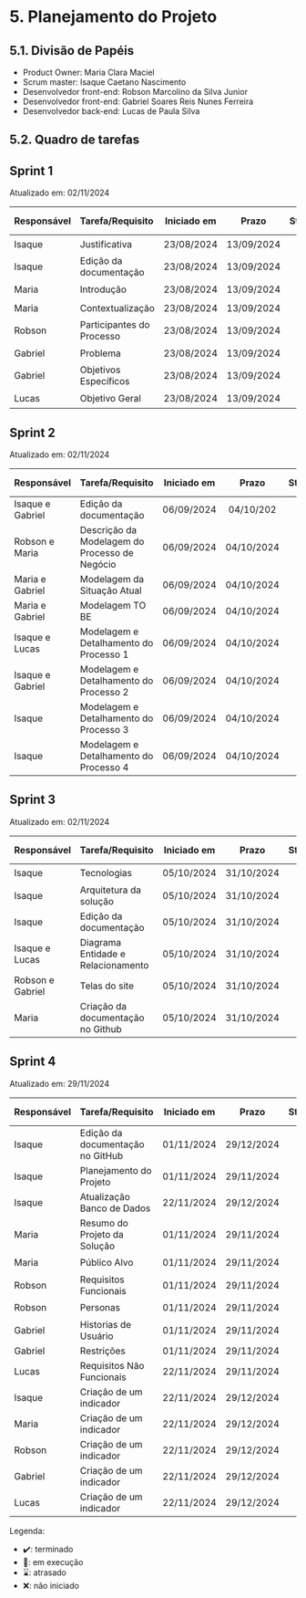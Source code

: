 # 5. Planejamento do Projeto

## 5.1. Divisão de Papéis

- Product Owner: Maria Clara Maciel
- Scrum master: Isaque Caetano Nascimento
- Desenvolvedor front-end: Robson Marcolino da Silva Junior
- Desenvolvedor front-end: Gabriel Soares Reis Nunes Ferreira
- Desenvolvedor back-end: Lucas de Paula Silva

## 5.2. Quadro de tarefas

## Sprint 1

Atualizado em: 02/11/2024

| Responsável   | Tarefa/Requisito | Iniciado em    | Prazo      | Status | Terminado em    |
| :----         |    :----         |      :----:    | :----:     | :----: | :----:          |
| Isaque        | Justificativa        | 23/08/2024     | 13/09/2024 | ✔️    | 30/08/2024      |
| Isaque        | Edição da documentação        | 23/08/2024     | 13/09/2024 | ✔️    | 13/09/2024      |
| Maria        | Introdução    | 23/08/2024     | 13/09/2024 | ✔️    | 23/08/2024                |
| Maria        | Contextualização    | 23/08/2024     | 13/09/2024 | ✔️    | 30/08/2024                |
| Robson        | Participantes do Processo  | 23/08/2024     | 13/09/2024 | ✔️     | 13/09/2024                |
| Gabriel        | Problema  |  23/08/2024    | 13/09/2024 | ✔️    | 04/09/2024      | 
| Gabriel        | Objetivos Específicos  |  23/08/2024    | 13/09/2024 | ✔️    | 04/09/2024      |
| Lucas        | Objetivo Geral  |  23/08/2024    | 13/09/2024 | ✔️    | 30/08/2024       | 

## Sprint 2

Atualizado em: 02/11/2024

| Responsável   | Tarefa/Requisito | Iniciado em    | Prazo      | Status | Terminado em    |
| :----         |    :----         |      :----:    | :----:     | :----: | :----:          |
| Isaque e Gabriel        | Edição da documentação        | 06/09/2024     | 04/10/202 | ✔️    | 04/10/202      |
| Robson e Maria        | Descrição da Modelagem do Processo de Negócio        | 06/09/2024     | 04/10/2024 | ✔️    | 04/10/2024      |
| Maria e Gabriel       | Modelagem da Situação Atual     | 06/09/2024     | 04/10/2024 | ✔️    | 04/10/2024                |
| Maria e Gabriel       | Modelagem TO BE     | 06/09/2024     | 04/10/2024 | ✔️    | 04/10/2024                | 
| Isaque e Lucas     | Modelagem e Detalhamento do Processo 1    | 06/09/2024     | 04/10/2024 | ✔️    | 02/10/2024                |
| Isaque e Gabriel        | Modelagem e Detalhamento do Processo 2  | 06/09/2024     | 04/10/2024 | ✔️     | 04/10/2024                |
| Isaque        | Modelagem e Detalhamento do Processo 3  | 06/09/2024     | 04/10/2024 | ✔️     | 02/10/2024                |
| Isaque        | Modelagem e Detalhamento do Processo 4 |  06/09/2024    | 04/10/2024 | ✔️    | 02/10/2024      |


## Sprint 3

Atualizado em: 02/11/2024

| Responsável   | Tarefa/Requisito | Iniciado em    | Prazo      | Status | Terminado em    |
| :----         |    :----         |      :----:    | :----:     | :----: | :----:          |
| Isaque        | Tecnologias        | 05/10/2024     | 31/10/2024 | ✔️    |  25/10/2024     |
| Isaque        | Arquitetura da solução        | 05/10/2024     | 31/10/2024 | ✔️    | 25/10/2024      | 
| Isaque        | Edição da documentação        | 05/10/2024     | 31/10/2024 | ✔️    | 31/10/2024      |
| Isaque e Lucas        |  Diagrama Entidade e Relacionamento        | 05/10/2024     | 31/10/2024 | ✔️    | 18/10/2024      |
| Robson e Gabriel        | Telas do site  | 05/10/2024     | 31/10/2024 | ✔️     | 31/10/2024                |
| Maria        | Criação da documentação no Github    | 05/10/2024     | 31/10/2024 | ✔️    | 25/10/2024                |

## Sprint 4

Atualizado em: 29/11/2024

| Responsável   | Tarefa/Requisito | Iniciado em    | Prazo      | Status | Terminado em    |
| :----         |    :----         |      :----:    | :----:     | :----: | :----:          |
| Isaque        | Edição da documentação no GitHub        | 01/11/2024     | 29/12/2024 | 📝    |       |
| Isaque        | Planejamento do Projeto        | 01/11/2024     | 29/11/2024 | ✔️    | 02/11/2024      |
| Isaque        | Atualização Banco de Dados        | 22/11/2024     | 29/12/2024 | ✔️    | 29/11/2024      |
| Maria        | Resumo do Projeto da Solução    | 01/11/2024     | 29/11/2024 | ✔️    | 08/11/2024       |
| Maria        | Público Alvo    | 01/11/2024     | 29/11/2024 | ✔️    | 08/11/2024                |
| Robson        | Requisitos Funcionais  | 01/11/2024     | 29/11/2024 | ✔️     |  08/11/2024               |
| Robson        | Personas  | 01/11/2024     | 29/11/2024 | ✔️     | 08/11/2024                |
| Gabriel        | Historias de Usuário |  01/11/2024    | 29/11/2024 |✔️    | 08/11/2024      |
| Gabriel        | Restrições  |  01/11/2024    | 29/11/2024 | 📝    |       |
| Lucas        | Requisitos Não Funcionais  |  22/11/2024    | 29/11/2024 | ✔️    | 06/11/2024       |
| Isaque        | Criação de um indicador        | 22/11/2024     | 29/12/2024 | ✔️    | 29/11/2024      |
| Maria        | Criação de um indicador        | 22/11/2024     | 29/12/2024 | 📝    |       |
| Robson        | Criação de um indicador        | 22/11/2024     | 29/12/2024 | 📝    |       |
| Gabriel        | Criação de um indicador        | 22/11/2024     | 29/12/2024 | ✔️    | 29/11/2024      |
| Lucas        | Criação de um indicador        | 22/11/2024     | 29/12/2024 | 📝    |       |

Legenda:
- ✔️: terminado
- 📝: em execução
- ⌛: atrasado
- ❌: não iniciado